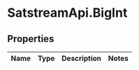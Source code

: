 # SatstreamApi.BigInt

## Properties
Name | Type | Description | Notes
------------ | ------------- | ------------- | -------------


